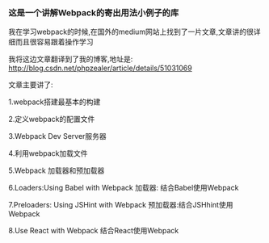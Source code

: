 ###  这是一个讲解Webpack的寄出用法小例子的库
我在学习webpack的时候,在国外的medium网站上找到了一片文章,文章讲的很详细而且很容易跟着操作学习

我将这边文章翻译到了我的博客,地址是: http://blog.csdn.net/phpzealer/article/details/51031069

文章主要讲了:

1.webpack搭建最基本的构建

2.定义webpack的配置文件

3.Webpack Dev Server服务器

4.利用webpack加载文件

5.Webpack 加载器和预加载器

6.Loaders:Using Babel with Webpack 加载器: 结合Babel使用Webpack

7.Preloaders: Using JSHint with Webpack 预加载器:结合JSHhint使用Webpack

8.Use React with Webpack 结合React使用Webpack 


